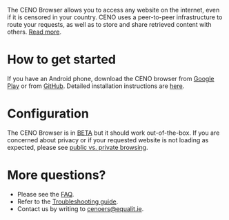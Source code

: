 The CENO Browser allows you to access any website on the internet, even if it is censored in your country. CENO uses a peer-to-peer infrastructure to route your requests, as well as to store and share retrieved content with others. [Read more](ceno.md).

# How to get started

If you have an Android phone, download the CENO browser from [Google Play][ceno-gplay] or from [GitHub][ceno-gh]. Detailed installation instructions are [here](../browser/install.md).

[ceno-gplay]: https://play.google.com/store/apps/details?id=ie.equalit.ceno
[ceno-gh]: https://github.com/censorship-no/ceno-browser/releases

# Configuration

The CENO Browser is in [BETA][] but it should work out-of-the-box. If you are concerned about privacy or if your requested website is not loading as expected, please see [public vs. private browsing](../concepts/public-private.md).

[BETA]: https://en.wikipedia.org/wiki/Software_release_life_cycle#Beta

# More questions?

  * Please see the [FAQ](faq.md).
  * Refer to the [Troubleshooting guide](../browser/troubleshooting.md).
  * Contact us by writing to <cenoers@equalit.ie>.
